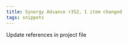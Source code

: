 ```yaml
---
title: Synergy Advance r352, 1 item changed
tags: snippets
---
```


Update references in project file
